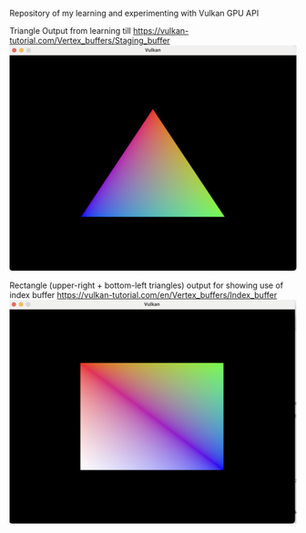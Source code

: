 Repository of my learning and experimenting with Vulkan GPU API

Triangle Output from learning till https://vulkan-tutorial.com/Vertex_buffers/Staging_buffer
![Triangle](https://github.com/RamanGupta16/Vulkan/blob/main/images/VukanTriangleOutput.png)

Rectangle (upper-right + bottom-left triangles) output for showing use of index buffer https://vulkan-tutorial.com/en/Vertex_buffers/Index_buffer
![Rectangle](https://github.com/RamanGupta16/Vulkan/blob/main/images/IndexBuffer_TwoTriangles.png)

